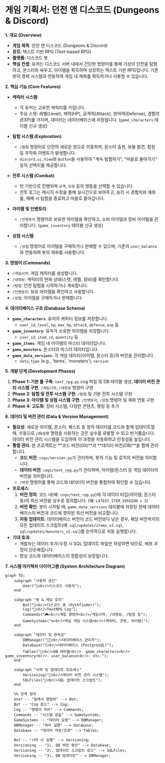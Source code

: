 # 게임 기획서: 던전 앤 디스코드 (Dungeons & Discord)

**1. 개요 (Overview)**

*   **게임 제목**: 던전 앤 디스코드 (Dungeons & Discord)
*   **장르**: 텍스트 기반 RPG (Text-based RPG)
*   **플랫폼**: 디스코드 봇
*   **핵심 컨셉**: 유저는 디스코드 서버 내에서 간단한 명령어를 통해 가상의 던전을 탐험하고, 몬스터와 싸우고, 아이템을 획득하며 성장하는 텍스트 기반 RPG입니다. 기존 봇의 경제 시스템과 연동하여 게임 내 재화를 획득하거나 사용할 수 있습니다.

**2. 핵심 기능 (Core Features)**

*   **캐릭터 시스템**:
    *   각 유저는 고유한 캐릭터를 가집니다.
    *   주요 스탯: 레벨(Level), 체력(HP), 공격력(Attack), 방어력(Defense), 경험치(EXP)를 가지며, 데이터는 데이터베이스에 저장됩니다. (`game_characters` 테이블 신규 생성)

*   **탐험 시스템 (Exploration)**:
    *   `/탐험` 명령어로 던전의 새로운 방으로 이동하며, 몬스터 출현, 보물 발견, 함정 등 무작위 이벤트가 발생합니다.
    *   `discord.ui.View`와 `Button`을 사용하여 "계속 탐험하기", "마을로 돌아가기" 등의 선택지를 제공합니다.

*   **전투 시스템 (Combat)**:
    *   턴 기반으로 진행되며 `공격`, `도망` 등의 행동을 선택할 수 있습니다.
    *   전투 로그는 메시지 수정을 통해 실시간으로 보여주고, 승리 시 경험치와 재화를, 패배 시 탐험을 종료하고 마을로 돌아갑니다.

*   **아이템 및 인벤토리**:
    *   `/인벤토리` 명령어로 보유한 아이템을 확인하고, 소비 아이템과 장비 아이템을 관리합니다. (`game_inventory` 테이블 신규 생성)

*   **상점 시스템**:
    *   `/상점` 명령어로 아이템을 구매하거나 판매할 수 있으며, 기존의 `user_balance`와 연동하여 봇의 재화를 사용합니다.

**3. 명령어 (Commands)**

*   `/게임시작`: 게임 캐릭터를 생성합니다.
*   `/내정보`: 캐릭터의 현재 상태(스탯, 레벨, 장비)를 확인합니다.
*   `/탐험`: 던전 탐험을 시작하거나 계속합니다.
*   `/인벤토리`: 보유 아이템을 확인하고 사용합니다.
*   `/상점`: 아이템을 구매하거나 판매합니다.

**4. 데이터베이스 구조 (Database Schema)**

*   **`game_characters`**: 유저의 캐릭터 정보를 저장합니다.
    *   `user_id`, `level`, `hp`, `max_hp`, `attack`, `defense`, `exp` 등
*   **`game_inventory`**: 유저가 소유한 아이템을 저장합니다.
    *   `user_id`, `item_id`, `quantity` 등
*   **`game_items`**: 게임 내 아이템의 마스터 데이터입니다.
*   **`game_monsters`**: 몬스터의 마스터 데이터입니다.
*   **`game_data_versions`**: 각 게임 데이터(아이템, 몬스터 등)의 버전을 관리합니다.
    *   `data_type` (e.g., 'items', 'monsters'), `version`

**5. 개발 단계 (Development Phases)**

1.  **Phase 1: 기본 틀 구축**: `text_rpg.py` cog 파일 및 DB 테이블 생성, **데이터 버전 관리 시스템 구현**, `/게임시작`, `/내정보` 명령어 구현
2.  **Phase 2: 탐험 및 전투 시스템 구현**: `/탐험` 및 기본 전투 시스템 구현
3.  **Phase 3: 아이템 및 상점 시스템 구현**: `/인벤토리`, `/상점` 명령어 및 재화 연동 구현
4.  **Phase 4: 고도화**: 장비 시스템, 다양한 콘텐츠, 랭킹 등 추가

**6. 데이터 및 버전 관리 (Data & Version Management)**

*   **필요성**: 새로운 아이템, 몬스터, 퀘스트 등 정적 데이터를 코드와 함께 업데이트할 때, 수동으로 `/db실행` 명령을 사용하는 것은 실수를 유발할 수 있고 번거롭습니다. 데이터 버전 관리 시스템을 도입하여 이 과정을 자동화하고 안정성을 높입니다.
*   **통합 관리**: 본 프로젝트는 **코드 버전(Git)**과 **데이터 버전(DB)**을 함께 관리합니다.
    *   **코드 버전**: `cogs/version.py`가 관리하며, 봇의 기능 및 로직의 버전을 의미합니다.
    *   **데이터 버전**: `cogs/text_rpg.py`가 관리하며, 아이템/몬스터 등 게임 데이터의 버전을 의미합니다.
    *   `/버전` 명령어를 통해 코드와 데이터의 버전을 통합하여 확인할 수 있습니다.
*   **프로세스**:
    1.  **버전 정의**: 코드 내(예: `cogs/text_rpg.py`)에 각 데이터 타입(아이템, 몬스터 등)의 최신 버전을 상수로 정의합니다. (예: `LATEST_ITEM_VERSION = 2`)
    2.  **버전 확인**: 봇이 시작될 때, `game_data_versions` 테이블에 저장된 현재 데이터베이스의 버전과 코드에 정의된 최신 버전을 비교합니다.
    3.  **자동 업데이트**: 데이터베이스 버전이 코드 버전보다 낮은 경우, 해당 버전까지의 모든 업데이트 스크립트(예: `sql/updates/items_v2.sql`, `sql/updates/monsters_v2.sql`)를 순차적으로 자동 실행합니다.
*   **기대 효과**:
    *   개발자는 데이터 추가/수정 시 SQL 업데이트 파일만 작성하면 되므로, 배포 과정이 단순해집니다.
    *   항상 코드와 데이터베이스의 정합성이 보장됩니다.

**7. 시스템 아키텍처 다이어그램 (System Architecture Diagram)**

```mermaid
graph TD;
    subgraph "사용자 공간"
        User("👤<br/>디스코드 사용자");
    end

    subgraph "봇 & 게임 로직"
        Bot("🤖<br/>디스코드 봇 (Pythfinder)");
        Cog("📝<br/>TextRPG Cog");
        Commands("🎮<br/>게임 명령어<br/>/게임시작, /내정보, /탐험 등");
        GameSystems("⚙️<br/>핵심 게임 시스템<br/>(캐릭터, 전투, 아이템)");
    end

    subgraph "데이터 및 영속성"
        DBManager("👨‍💼<br/>데이터베이스 관리자");
        Database("🗄️<br/>데이터베이스 (PostgreSQL)");
        Tables("📄<br/>DB 테이블<br/>- game_characters<br/>- game_inventory<br/>- user_balance<br/>- etc.");
    end
    
    subgraph "시작 및 업데이트 프로세스"
        Versioning("🔄<br/>데이터 버전 관리 시스템");
        SQLFiles("📜<br/>SQL 업데이트 스크립트");
    end

    %% 관계 정의
    User -- "슬래시 명령어" --> Bot;
    Bot -- "Cog 로드" --> Cog;
    Cog -- "명령어 처리" --> Commands;
    Commands -- "시스템 호출" --> GameSystems;
    GameSystems -- "데이터 요청" --> DBManager;
    DBManager -- "쿼리 실행" --> Database;
    Database -- "데이터 저장/조회" --> Tables;
    
    Bot -- "시작 시 실행" --> Versioning;
    Versioning -- "1\. DB 버전 확인" --> Database;
    Versioning -- "2\. 업데이트 스크립트 로드" --> SQLFiles;
    Versioning -- "3\. DB 업데이트" --> DBManager;
``` 